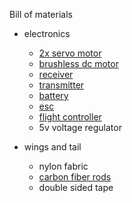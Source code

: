 Bill of materials

- electronics
  - [2x servo motor](https://ardustore.dk/produkt/servo-micro-motor-9g-sg90-1-0kg?gad_source=1&gclid=Cj0KCQjwsaqzBhDdARIsAK2gqnd_lhp3rXboKCH4fV4ddWZy10UAKky09HdeZzROTX2MtQLlUsyKOqwaAomzEALw_wcB)
  - [brushless dc motor](https://holybro.com/products/spare-parts-s500-v2-kit?variant=42986524868797)
  - [receiver](https://www.rapidrcmodels.com/lemon-rx-dsmx-compatible-6-channel-receiver-with-diversity-antenna-lm0034-4044-p.asp)
  - [transmitter](https://www.hobbex.dk/dx6e-6-channel-dsmx-transmitter-spmr6655eu.html?gad_source=1&gclid=Cj0KCQjwsaqzBhDdARIsAK2gqnfWY9HskJ1U_8ECcXd5Tw7PO1vYXpsyk0CXIDsubCXnRWv09sLG1IUaAtOsEALw_wcB)
  - [battery](https://www.amazon.com/Spektrum-11-1V-850mAh-Smart-Battery/dp/B08V8TJPR5/ref=sr_1_3?dib=eyJ2IjoiMSJ9.Y8bFfpbfl8HkKkoU6LXhIqLQbWG-wtFR9RYnhIoLEqPVJLfG2cktXg7rj8sJS21RcaOXXDLfLBecLqfZ7UdG2aOAz1okgyiniJUPq0doXmZfTKoVSotQkzFiZSL71wXbAfve8KHWMAVS7s_v7z8SzKFdWIWe5VCLCR8CLLKbWb33_Nqn1RmMJ48ATHSFQ_dua7YM6eXB18nggoSPkpbUjG2kc9fQHlrsNQxtuZft-XtJnklSioQnS1SjHnJAU8imCJqHmid_w43KHqyMva_dcOaJXAh_fLjWdmU6hfGf0-E.VaC_Nd_PJlvQoIAOJcuJZjNbGl93EmHJzZqfRyiBj64&dib_tag=se&keywords=small+3s+lipo+battery&qid=1712232640&sr=8-3)
  - [esc](https://holybro.com/products/spare-parts-x500-v2-kit?_pos=6&_sid=4144953ff&_ss=r&variant=41591074062525)
  - [flight controller](https://www.aliexpress.com/item/1005001666309617.html?src=google&src=google&albch=shopping&acnt=494-037-6276&slnk=&plac=&mtctp=&albbt=Google_7_shopping&gclsrc=aw.ds&albagn=888888&isSmbAutoCall=false&needSmbHouyi=false&src=google&albch=shopping&acnt=494-037-6276&slnk=&plac=&mtctp=&albbt=Google_7_shopping&gclsrc=aw.ds&albagn=888888&ds_e_adid=&ds_e_matchtype=&ds_e_device=c&ds_e_network=x&ds_e_product_group_id=&ds_e_product_id=en1005001666309617&ds_e_product_merchant_id=109215409&ds_e_product_country=DK&ds_e_product_language=en&ds_e_product_channel=online&ds_e_product_store_id=&ds_url_v=2&albcp=19207365288&albag=&isSmbAutoCall=false&needSmbHouyi=false&gad_source=1&gclid=Cj0KCQjwsaqzBhDdARIsAK2gqnc2zU4DgWRrHCEhKU_R6cFO_kMKA3z5-WipqtHDyr-NHPhIW3twQ24aAtOrEALw_wcB&aff_fcid=0e2876cf940145ea97b68865639ad576-1718272999097-01903-UneMJZVf&aff_fsk=UneMJZVf&aff_platform=aaf&sk=UneMJZVf&aff_trace_key=0e2876cf940145ea97b68865639ad576-1718272999097-01903-UneMJZVf&terminal_id=be3908504b2d49f2b50681cbccc07cc9&afSmartRedirect=y)
  - 5v voltage regulator
 
- wings and tail
  - nylon fabric
  - [carbon fiber rods](https://www.amazon.com/FANCYWING-400MMX-1-0MM-Carbon-Airplane/dp/B09XHGTG3R/ref=sr_1_1_sspa?c=ts&dib=eyJ2IjoiMSJ9.lcCFhnGAASiTFtULvOISVWGlK6CvBfD4kbfieXIfZHT2lIOblxOj8hiaZwHZTNzo0vO9OKDBl2D38KZpgAQtG_XEtxvMC1GRwpeT7yQjwQ-pDCPA1nfHaNMa7MxMLqNqZrMhbqfxGdGgGP4hAk_uVZ4Algg8akaklwrlHNokSOTCxidZlG1VgGb5aCe4rzXmUHBDex55g-lAoML9eYRceRg08Mw_TQs--4ZR0yeww7tunEZ7WO9oHcIlWZpJdIi_FccMvz3AeP5b1WlOGByi4Kddb2FWRf5OARuZDYwzDyo.pIhdbYik69whjWtzDCMADxOLIi8llcCkPUEv0rwsE1w&dib_tag=se&keywords=Carbon%2BFiber%2BRods&qid=1718273055&s=industrial&sr=1-1-spons&ts_id=11260290011&sp_csd=d2lkZ2V0TmFtZT1zcF9hdGY&th=1)
  - double sided tape
